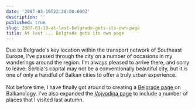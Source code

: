 ```yaml
---
date: '2007-03-19T22:38:00.000Z'
description: ''
published: true
slug: 2007-03-19-at-last-belgrade-gets-its-own-page
title: At last ... Belgrade gets its own page
---
```


Due to Belgrade's key location within the transport network of Southeast Europe, I've passed through the city on a number of occasions in my wanderings around the region. I'm always pleased to arrive there, and sorry to leave: Serbia's capital may not be a conventionally beautiful city, but it is one of only a handful of Balkan cities to offer a truly urban experience.<br /><br />Not before time, I have finally got around to creating a <a href="http://www.balkanology.com/serbia/article_belgrade.html">Belgrade page </a>on Balkanology. I've also expanded the <a href="http://www.balkanology.com/serbia/article_vojvodina.html">Vojvodina page</a> to include a number of places that I visited last autumn.